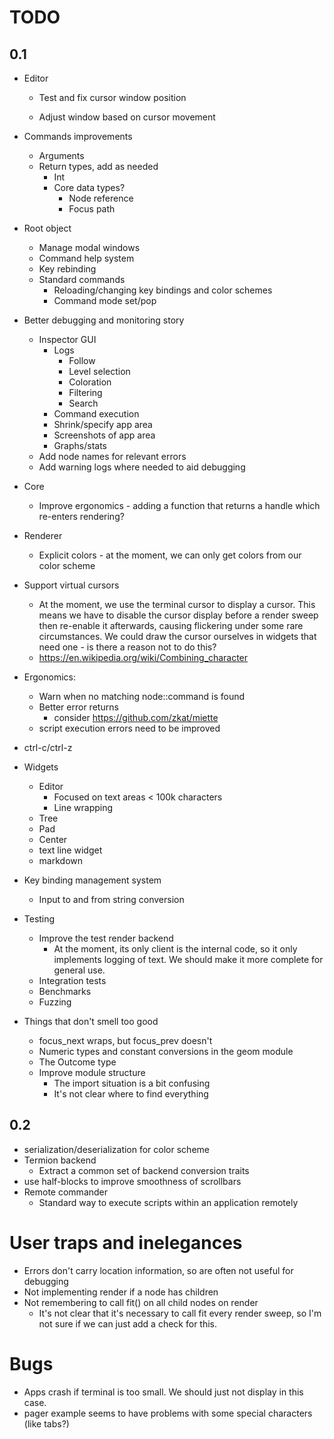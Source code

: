 
# TODO


## 0.1

- Editor
  - Test and fix cursor window position

  - Adjust window based on cursor movement

- Commands improvements
  - Arguments
  - Return types, add as needed
    - Int
    - Core data types?
      - Node reference
      - Focus path
- Root object
  - Manage modal windows
  - Command help system
  - Key rebinding
  - Standard commands
    - Reloading/changing key bindings and color schemes
    - Command mode set/pop
- Better debugging and monitoring story
  - Inspector GUI
    - Logs
      - Follow
      - Level selection
      - Coloration
      - Filtering
      - Search
    - Command execution
    - Shrink/specify app area
    - Screenshots of app area
    - Graphs/stats
  - Add node names for relevant errors
  - Add warning logs where needed to aid debugging
- Core
  - Improve ergonomics - adding a function that returns a handle which re-enters rendering?
- Renderer
  - Explicit colors - at the moment, we can only get colors from our color scheme
- Support virtual cursors
  - At the moment, we use the terminal cursor to display a cursor. This means we have to disable the cursor display
    before a render sweep then re-enable it afterwards, causing flickering under some rare circumstances. We could draw
    the cursor ourselves in widgets that need one - is there a reason not to do this?
  - https://en.wikipedia.org/wiki/Combining_character
- Ergonomics:
  - Warn when no matching node::command is found
  - Better error returns
    - consider https://github.com/zkat/miette
  - script execution errors need to be improved
- ctrl-c/ctrl-z
- Widgets
  - Editor
    - Focused on text areas < 100k characters
    - Line wrapping
  - Tree
  - Pad
  - Center
  - text line widget
  - markdown
- Key binding management system
  - Input to and from string conversion
- Testing
  - Improve the test render backend
    - At the moment, its only client is the internal code, so it only implements
      logging of text. We should make it more complete for general use.
  - Integration tests
  - Benchmarks
  - Fuzzing
- Things that don't smell too good
  - focus_next wraps, but focus_prev doesn't
  - Numeric types and constant conversions in the geom module
  - The Outcome type
  - Improve module structure
    - The import situation is a bit confusing
    - It's not clear where to find everything

## 0.2

- serialization/deserialization for color scheme
- Termion backend
  - Extract a common set of backend conversion traits
- use half-blocks to improve smoothness of scrollbars
- Remote commander
  - Standard way to execute scripts within an application remotely

# User traps and inelegances

  - Errors don't carry location information, so are often not useful for debugging
  - Not implementing render if a node has children
  - Not remembering to call fit() on all child nodes on render
    - It's not clear that it's necessary to call fit every render sweep, so I'm
      not sure if we can just add a check for this.

# Bugs

  - Apps crash if terminal is too small. We should just not display in this case.
  - pager example seems to have problems with some special characters (like tabs?)
